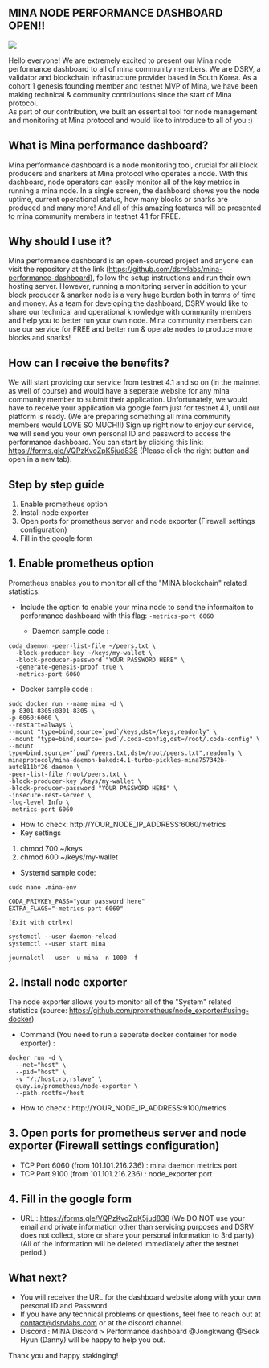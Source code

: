 ## MINA NODE PERFORMANCE DASHBOARD OPEN!!

<img src="https://user-images.githubusercontent.com/897510/92995078-f1b06900-f53a-11ea-962d-8b78c9c6de88.png">

Hello everyone! We are extremely excited to present our Mina node performance dashboard to all of mina community members.
We are DSRV, a validator and blockchain infrastructure provider based in South Korea. As a cohort 1 genesis founding member and testnet MVP of Mina, we have been making technical & community contributions since the start of Mina protocol.  
As part of our contribution, we built an essential tool for node management and monitoring at Mina protocol and would like to introduce to all of you :)

## What is Mina performance dashboard?
Mina performance dashboard is a node monitoring tool, crucial for all block producers and snarkers at Mina protocol who operates a node. 
With this dashboard, node operators can easily monitor all of the key metrics in running a mina node.
In a single screen, the dashboard shows you the node uptime, current operational status, how many blocks or snarks are produced and many more!
And all of this amazing features will be presented to mina community members in testnet 4.1 for FREE.

## Why should I use it?
Mina performance dashboard is an open-sourced project and anyone can visit the repository at the link (https://github.com/dsrvlabs/mina-performance-dashboard), follow the setup instructions and run their own hosting server.
However, running a monitoring server in addition to your block producer & snarker node is a very huge burden both in terms of time and money.
As a team for developing the dashboard, DSRV would like to share our technical and operational knowledge with community members and help you to better run your own node.
Mina community members can use our service for FREE and better run & operate nodes to produce more blocks and snarks! 

## How can I receive the benefits?
We will start providing our service from testnet 4.1 and so on (in the mainnet as well of course) and would have a seperate website for any mina community member to submit their application.
Unfortunately, we would have to receive your application via google form just for testnet 4.1, until our platform is ready. (We are preparing something all mina community members would LOVE SO MUCH!!)
Sign up right now to enjoy our service, we will send you your own personal ID and password to access the performance dashboard.
You can start by clicking this link: https://forms.gle/VQPzKvoZpK5jud838 (Please click the right button and open in a new tab).

## Step by step guide
1. Enable prometheus option
2. Install node exporter
3. Open ports for prometheus server and node exporter (Firewall settings configuration)
4. Fill in the google form

## 1. Enable prometheus option
Prometheus enables you to monitor all of the "MINA blockchain" related statistics.
- Include the option to enable your mina node to send the informaiton to performance dashboard with this flag: `-metrics-port 6060`

  - Daemon sample code :
```
coda daemon -peer-list-file ~/peers.txt \
  -block-producer-key ~/keys/my-wallet \
  -block-producer-password "YOUR PASSWORD HERE" \
  -generate-genesis-proof true \
  -metrics-port 6060
```

  - Docker sample code :
```
sudo docker run --name mina -d \
-p 8301-8305:8301-8305 \
-p 6060:6060 \
--restart=always \
--mount "type=bind,source=`pwd`/keys,dst=/keys,readonly" \
--mount "type=bind,source=`pwd`/.coda-config,dst=/root/.coda-config" \
--mount type=bind,source="`pwd`/peers.txt,dst=/root/peers.txt",readonly \
minaprotocol/mina-daemon-baked:4.1-turbo-pickles-mina757342b-auto811bf26 daemon \
-peer-list-file /root/peers.txt \
-block-producer-key /keys/my-wallet \
-block-producer-password "YOUR PASSWORD HERE" \
-insecure-rest-server \
-log-level Info \
-metrics-port 6060
```
- How to check: http://YOUR_NODE_IP_ADDRESS:6060/metrics
- Key settings
1. chmod 700 ~/keys
2. chmod 600 ~/keys/my-wallet

  - Systemd sample code:
  ```
  sudo nano .mina-env
  
  CODA_PRIVKEY_PASS="your password here"
  EXTRA_FLAGS="-metrics-port 6060"
  
  [Exit with ctrl+x]
  
  systemctl --user daemon-reload
  systemctl --user start mina
  
  journalctl --user -u mina -n 1000 -f 
  ```

## 2. Install node exporter
The node exporter allows you to monitor all of the "System" related statistics (source: https://github.com/prometheus/node_exporter#using-docker)
- Command (You need to run a seperate docker container for node exporter) :
```
docker run -d \
  --net="host" \
  --pid="host" \
  -v "/:/host:ro,rslave" \
  quay.io/prometheus/node-exporter \
  --path.rootfs=/host
 ```
- How to check : http://YOUR_NODE_IP_ADDRESS:9100/metrics

## 3. Open ports for prometheus server and node exporter (Firewall settings configuration)
- TCP Port 6060 (from 101.101.216.236) : mina daemon metrics port
- TCP Port 9100 (from 101.101.216.236) : node_exporter port

## 4. Fill in the google form
- URL : https://forms.gle/VQPzKvoZpK5jud838
(We DO NOT use your email and private information other than servicing purposes and DSRV does not collect, store or share your personal information to 3rd party)
(All of the information will be deleted immediately after the testnet period.)

## What next?
- You will receiver the URL for the dashboard website along with your own personal ID and Password.
- If you have any technical problems or questions, feel free to reach out  at contact@dsrvlabs.com or at the discord channel.
- Discord : MINA Discord > Performance dashboard
@Jongkwang @Seok Hyun (Danny) will be happy to help you out.

Thank you and happy stakinging! 
